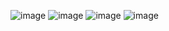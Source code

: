 ![image](https://github.com/kkumar101/Machine_Learning/assets/142634004/c9ca5929-7638-4a93-ab84-117bad7d9045)
![image](https://github.com/kkumar101/Machine_Learning/assets/142634004/356843a9-922d-486f-b6dc-85e81ae42252)
![image](https://github.com/kkumar101/Machine_Learning/assets/142634004/52f026b0-d885-4720-81e1-488bff60a5b4)
![image](https://github.com/kkumar101/Machine_Learning/assets/142634004/89603f5d-8ffa-4de8-a248-aac2a9683ef3)
